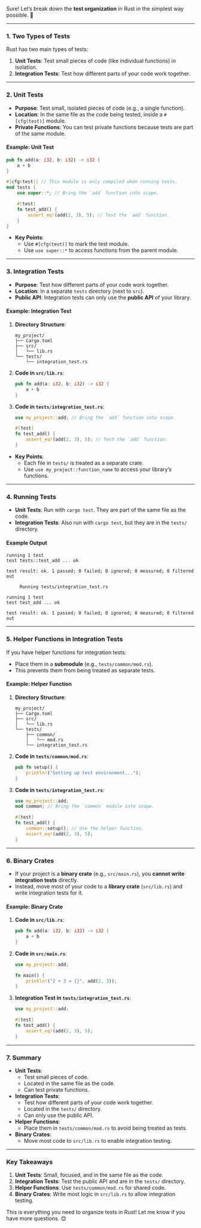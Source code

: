 Sure! Let’s break down the **test organization** in Rust in the simplest way possible. 🚀

---

### **1. Two Types of Tests**
Rust has two main types of tests:
1. **Unit Tests**: Test small pieces of code (like individual functions) in isolation.
2. **Integration Tests**: Test how different parts of your code work together.

---

### **2. Unit Tests**
- **Purpose**: Test small, isolated pieces of code (e.g., a single function).
- **Location**: In the same file as the code being tested, inside a `#[cfg(test)]` module.
- **Private Functions**: You can test private functions because tests are part of the same module.

#### **Example: Unit Test**
```rust
pub fn add(a: i32, b: i32) -> i32 {
    a + b
}

#[cfg(test)] // This module is only compiled when running tests.
mod tests {
    use super::*; // Bring the `add` function into scope.

    #[test]
    fn test_add() {
        assert_eq!(add(2, 3), 5); // Test the `add` function.
    }
}
```
- **Key Points**:
  - Use `#[cfg(test)]` to mark the test module.
  - Use `use super::*` to access functions from the parent module.

---

### **3. Integration Tests**
- **Purpose**: Test how different parts of your code work together.
- **Location**: In a separate `tests` directory (next to `src`).
- **Public API**: Integration tests can only use the **public API** of your library.

#### **Example: Integration Test**
1. **Directory Structure**:
   ```
   my_project/
   ├── Cargo.toml
   ├── src/
   │   └── lib.rs
   └── tests/
       └── integration_test.rs
   ```

2. **Code in `src/lib.rs`**:
   ```rust
   pub fn add(a: i32, b: i32) -> i32 {
       a + b
   }
   ```

3. **Code in `tests/integration_test.rs`**:
   ```rust
   use my_project::add; // Bring the `add` function into scope.

   #[test]
   fn test_add() {
       assert_eq!(add(2, 3), 5); // Test the `add` function.
   }
   ```

- **Key Points**:
  - Each file in `tests/` is treated as a separate crate.
  - Use `use my_project::function_name` to access your library’s functions.

---

### **4. Running Tests**
- **Unit Tests**: Run with `cargo test`. They are part of the same file as the code.
- **Integration Tests**: Also run with `cargo test`, but they are in the `tests/` directory.

#### **Example Output**
```
running 1 test
test tests::test_add ... ok

test result: ok. 1 passed; 0 failed; 0 ignored; 0 measured; 0 filtered out

     Running tests/integration_test.rs

running 1 test
test test_add ... ok

test result: ok. 1 passed; 0 failed; 0 ignored; 0 measured; 0 filtered out
```

---

### **5. Helper Functions in Integration Tests**
If you have helper functions for integration tests:
- Place them in a **submodule** (e.g., `tests/common/mod.rs`).
- This prevents them from being treated as separate tests.

#### **Example: Helper Function**
1. **Directory Structure**:
   ```
   my_project/
   ├── Cargo.toml
   ├── src/
   │   └── lib.rs
   └── tests/
       ├── common/
       │   └── mod.rs
       └── integration_test.rs
   ```

2. **Code in `tests/common/mod.rs`**:
   ```rust
   pub fn setup() {
       println!("Setting up test environment...");
   }
   ```

3. **Code in `tests/integration_test.rs`**:
   ```rust
   use my_project::add;
   mod common; // Bring the `common` module into scope.

   #[test]
   fn test_add() {
       common::setup(); // Use the helper function.
       assert_eq!(add(2, 3), 5);
   }
   ```

---

### **6. Binary Crates**
- If your project is a **binary crate** (e.g., `src/main.rs`), you **cannot write integration tests** directly.
- Instead, move most of your code to a **library crate** (`src/lib.rs`) and write integration tests for it.

#### **Example: Binary Crate**
1. **Code in `src/lib.rs`**:
   ```rust
   pub fn add(a: i32, b: i32) -> i32 {
       a + b
   }
   ```

2. **Code in `src/main.rs`**:
   ```rust
   use my_project::add;

   fn main() {
       println!("2 + 3 = {}", add(2, 3));
   }
   ```

3. **Integration Test in `tests/integration_test.rs`**:
   ```rust
   use my_project::add;

   #[test]
   fn test_add() {
       assert_eq!(add(2, 3), 5);
   }
   ```

---

### **7. Summary**
- **Unit Tests**:
  - Test small pieces of code.
  - Located in the same file as the code.
  - Can test private functions.
- **Integration Tests**:
  - Test how different parts of your code work together.
  - Located in the `tests/` directory.
  - Can only use the public API.
- **Helper Functions**:
  - Place them in `tests/common/mod.rs` to avoid being treated as tests.
- **Binary Crates**:
  - Move most code to `src/lib.rs` to enable integration testing.

---

### **Key Takeaways**
1. **Unit Tests**: Small, focused, and in the same file as the code.
2. **Integration Tests**: Test the public API and are in the `tests/` directory.
3. **Helper Functions**: Use `tests/common/mod.rs` for shared code.
4. **Binary Crates**: Write most logic in `src/lib.rs` to allow integration testing.

This is everything you need to organize tests in Rust! Let me know if you have more questions. 😊
